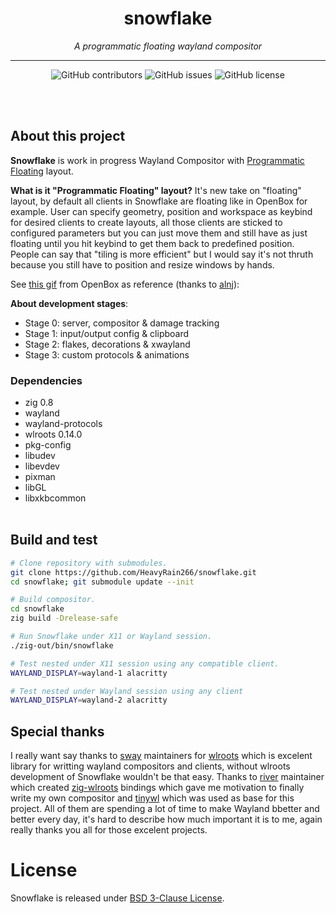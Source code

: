 <h1 align="center">snowflake</h1>
<p align="center"><i>A programmatic floating wayland compositor</i></p>
<hr><p align="center">
<img alt="GitHub contributors" src="https://img.shields.io/github/contributors/HeavyRain266/SnowFlake">
<img alt="GitHub issues" src="https://img.shields.io/github/issues-raw/HeavyRain266/Snowflake?label=issues">
<img alt="GitHub license" src="https://img.shields.io/github/license/HeavyRain266/Snowflake">
</p>
<br></br>

## About this project

**Snowflake** is work in progress Wayland Compositor with [Programmatic Floating](https://github.com/tam-carre/dotfiles#programmatic-floating) layout. 

**What is it "Programmatic Floating" layout?** It's new take on "floating" layout, by default all clients in Snowflake are floating like in OpenBox for example. User can specify geometry, position and workspace as keybind for desired clients to create layouts, all those clients are sticked to configured parameters but you can just move them and still have as just floating until you hit keybind to get them back to predefined position. People can say that "tiling is more efficient" but I would say it's not thruth because you still have to position and resize windows by hands.

See [this gif](https://raw.githubusercontent.com/alnj/dotfiles/master/workflow.gif) from OpenBox as reference (thanks to [alnj](https://github.com/alnj)):

**About development stages**:
- Stage 0: server, compositor & damage tracking
- Stage 1: input/output config & clipboard
- Stage 2: flakes, decorations & xwayland
- Stage 3: custom protocols & animations

### Dependencies

- zig 0.8
- wayland
- wayland-protocols
- wlroots 0.14.0
- pkg-config
- libudev
- libevdev
- pixman
- libGL
- libxkbcommon
  <br></br>

## Build and test

```sh
# Clone repository with submodules.
git clone https://github.com/HeavyRain266/snowflake.git
cd snowflake; git submodule update --init

# Build compositor.
cd snowflake 
zig build -Drelease-safe

# Run Snowflake under X11 or Wayland session.
./zig-out/bin/snowflake

# Test nested under X11 session using any compatible client.
WAYLAND_DISPLAY=wayland-1 alacritty

# Test nested under Wayland session using any client
WAYLAND_DISPLAY=wayland-2 alacritty
```

## Special thanks

I really want say thanks to [sway](https://github.com/swaywm/sway) maintainers for [wlroots](https://github.com/swaywm/wlroots) which is excelent library for writting wayland compositors and clients, without wlroots development of Snowflake wouldn't be that easy. Thanks to [river](https://github.com/ifreund/river) maintainer which created [zig-wlroots](https://github.com/swaywm/zig-wlroots) bindings which gave me motivation to finally write my own compositor and [tinywl](https://github.com/swaywm/zig-wlroots/blob/master/tinywl) which was used as base for this project. All of them are spending a lot of time to make Wayland bbetter and better every day, it's hard to describe how much important it is to me, again really thanks you all for those excelent projects.

# License
Snowflake is released under [BSD 3-Clause License](https://github.com/HeavyRain266/snowflake/blob/master/LICENSE).

